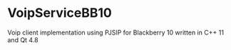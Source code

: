 # VoipServiceBB10
Voip client implementation using PJSIP for Blackberry 10 written in C++ 11 and Qt 4.8
